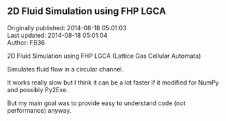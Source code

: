 ## 2D Fluid Simulation using FHP LGCA  
Originally published: 2014-08-18 05:01:03  
Last updated: 2014-08-18 05:01:04  
Author: FB36   
  
2D Fluid Simulation using FHP LGCA (Lattice Gas Cellular Automata)

Simulates fluid flow in a circular channel.

It works really slow but I think it can be a lot faster if it modified for NumPy and possibly Py2Exe.

But my main goal was to provide easy to understand code (not performance) anyway. 

